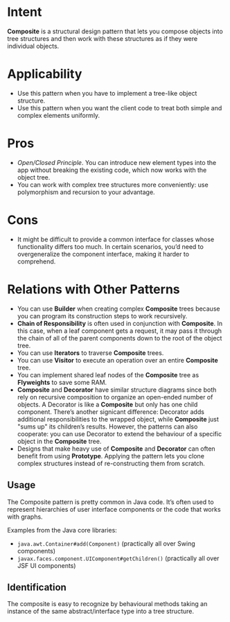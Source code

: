 # Intent
**Composite** is a structural design pattern that lets you compose objects into tree structures and then work with these structures as if they were individual objects.

# Applicability
* Use this pattern when you have to implement a tree-like object structure.
* Use this pattern when you want the client code to treat both simple and complex elements uniformly.

# Pros
* _Open/Closed Principle_. You can introduce new element types into the app without breaking the existing code, which now works with the object tree.
* You can work with complex tree structures more conveniently: use polymorphism and recursion to your advantage.

# Cons
* It might be difficult to provide a common interface for classes whose functionality differs too much. In certain scenarios, you’d need to overgeneralize the component interface, making it harder to comprehend.

# Relations with Other Patterns
* You can use **Builder** when creating complex **Composite** trees because you can program its construction steps to work recursively.
* **Chain of Responsibility** is often used in conjunction with **Composite**. In this case, when a leaf component gets a request, it may pass it through the chain of all of the parent components down to the root of the object tree.
* You can use **Iterators** to traverse **Composite** trees.
* You can use **Visitor** to execute an operation over an entire **Composite** tree.
* You can implement shared leaf nodes of the **Composite** tree as **Flyweights** to save some RAM.
* **Composite** and **Decorator** have similar structure diagrams since both rely on recursive composition to organize an open-ended number of objects.
A Decorator is like a **Composite** but only has one child component. There’s another signicant difference: Decorator adds additional responsibilities to the wrapped object, while **Composite** just "sums up" its children’s results.
However, the patterns can also cooperate: you can use Decorator to extend the behaviour of a specific object in the **Composite** tree.
* Designs that make heavy use of **Composite** and **Decorator** can often benefit from using **Prototype**. Applying the pattern lets you clone complex structures instead of re-constructing them from scratch.

## Usage
The Composite pattern is pretty common in Java code. It’s often used to represent hierarchies of user interface components or the code that works with graphs.

Examples from the Java core libraries:
* `java.awt.Container#add(Component)` (practically all over Swing components)
* `javax.faces.component.UIComponent#getChildren()` (practically all over JSF UI components)

## Identification
The composite is easy to recognize by behavioural methods taking an instance of the same abstract/interface type into a tree structure.
